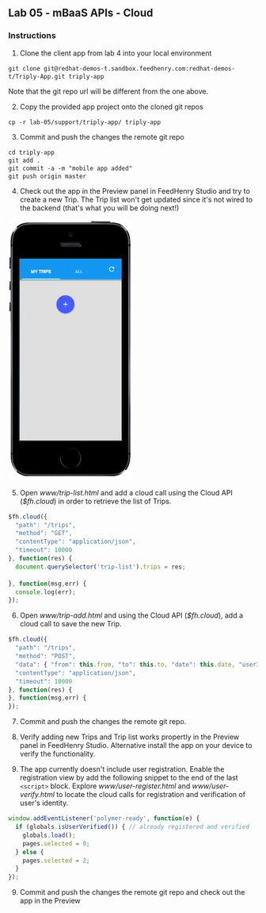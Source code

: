 ## Lab 05 - mBaaS APIs - Cloud

### Instructions

1. Clone the client app from lab 4 into your local environment

  ```shell
  git clone git@redhat-demos-t.sandbox.feedhenry.com:redhat-demos-t/Triply-App.git triply-app
  ```

Note that the git repo url will be different from the one above.

2. Copy the provided app project onto the cloned git repos

  ```shell
  cp -r lab-05/support/triply-app/ triply-app
  ```

3. Commit and push the changes the remote git repo

  ```shell
  cd triply-app
  git add .
  git commit -a -m "mobile app added"
  git push origin master
  ```

4. Check out the app in the Preview panel in FeedHenry Studio and try to create a new Trip. The Trip list won't get updated since it's not wired to the backend (that's what you will be doing next!)

![Triply App](https://raw.githubusercontent.com/rhnordics/feedhenry-training/master/images/preview-trips-empty.png?token=ABHtlmaz4jL8WlezCCJT_TMwNPmuDS0hks5VeU1IwA%3D%3D)


5. Open *www/trip-list.html* and add a cloud call using the Cloud API (*$fh.cloud*) in order to retrieve the list of Trips.

  ```javascript
  $fh.cloud({
    "path": "/trips",
    "method": "GET",
    "contentType": "application/json",
    "timeout": 10000
  }, function(res) {
    document.querySelector('trip-list').trips = res;

  }, function(msg,err) {
    console.log(err);
  });
  ```

6. Open *www/trip-add.html* and using the Cloud API (*$fh.cloud*), add a cloud call to save the new Trip.

  ```javascript
  $fh.cloud({
    "path": "/trips",
    "method": "POST",
    "data": { "from": this.from, "to": this.to, "date": this.date, "userId": this.$.globals.values.user.id, "userName": this.$.globals.values.user.name },
    "contentType": "application/json",
    "timeout": 10000
  }, function(res) {
  }, function(msg,err) {
  });
  ```

7. Commit and push the changes the remote git repo.

8. Verify adding new Trips and Trip list works propertly in the Preview panel in FeedHenry Studio. Alternative install the app on your device to verify the functionality.

9. The app currently doesn't include user registration. Enable the registration view by add the following snippet to the end of the last ```<script>``` block. Explore *www/user-register.html* and *www/user-verify.html* to locate the cloud calls for registration and verification of user's identity.

  ```javascript
  window.addEventListener('polymer-ready', function(e) {
    if (globals.isUserVerified()) { // already registered and verified
      globals.load();
      pages.selected = 0;
    } else {
      pages.selected = 2;
    }
  });
  ```

9. Commit and push the changes the remote git repo and check out the app in the Preview
